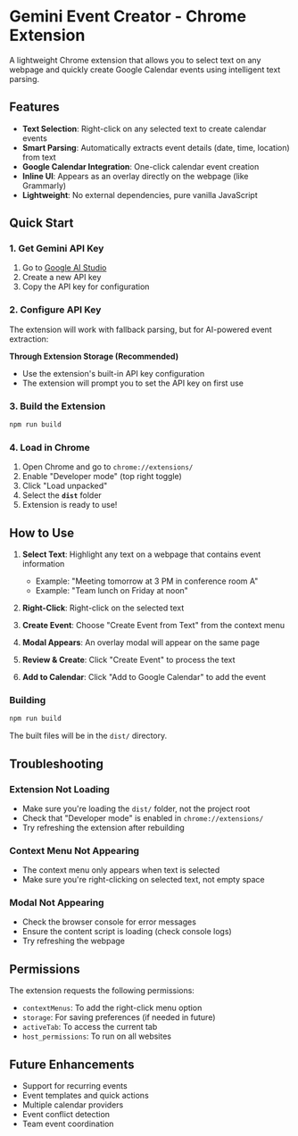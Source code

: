 # Gemini Event Creator - Chrome Extension

A lightweight Chrome extension that allows you to select text on any webpage and quickly create Google Calendar events using intelligent text parsing.

## Features

- **Text Selection**: Right-click on any selected text to create calendar events
- **Smart Parsing**: Automatically extracts event details (date, time, location) from text
- **Google Calendar Integration**: One-click calendar event creation
- **Inline UI**: Appears as an overlay directly on the webpage (like Grammarly)
- **Lightweight**: No external dependencies, pure vanilla JavaScript

## Quick Start

### 1. Get Gemini API Key
1. Go to [Google AI Studio](https://aistudio.google.com/api-keys)
2. Create a new API key
3. Copy the API key for configuration

### 2. Configure API Key
The extension will work with fallback parsing, but for AI-powered event extraction:

 **Through Extension Storage (Recommended)**
   - Use the extension's built-in API key configuration
   - The extension will prompt you to set the API key on first use

### 3. Build the Extension
```bash
npm run build
```

### 4. Load in Chrome
1. Open Chrome and go to `chrome://extensions/`
2. Enable "Developer mode" (top right toggle)
3. Click "Load unpacked"
4. Select the **`dist`** folder
5. Extension is ready to use!

## How to Use

1. **Select Text**: Highlight any text on a webpage that contains event information
   - Example: "Meeting tomorrow at 3 PM in conference room A"
   - Example: "Team lunch on Friday at noon"

2. **Right-Click**: Right-click on the selected text

3. **Create Event**: Choose "Create Event from Text" from the context menu

4. **Modal Appears**: An overlay modal will appear on the same page

5. **Review & Create**: Click "Create Event" to process the text

6. **Add to Calendar**: Click "Add to Google Calendar" to add the event

### Building
```bash
npm run build
```

The built files will be in the `dist/` directory.

## Troubleshooting

### Extension Not Loading
- Make sure you're loading the `dist/` folder, not the project root
- Check that "Developer mode" is enabled in `chrome://extensions/`
- Try refreshing the extension after rebuilding

### Context Menu Not Appearing
- The context menu only appears when text is selected
- Make sure you're right-clicking on selected text, not empty space

### Modal Not Appearing
- Check the browser console for error messages
- Ensure the content script is loading (check console logs)
- Try refreshing the webpage

## Permissions

The extension requests the following permissions:
- `contextMenus`: To add the right-click menu option
- `storage`: For saving preferences (if needed in future)
- `activeTab`: To access the current tab
- `host_permissions`: To run on all websites

## Future Enhancements

- Support for recurring events
- Event templates and quick actions
- Multiple calendar providers
- Event conflict detection
- Team event coordination
